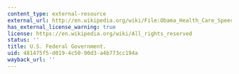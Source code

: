 ```yaml
---
content_type: external-resource
external_url: http://en.wikipedia.org/wiki/File:Obama_Health_Care_Speech_to_Joint_Session_of_Congress.jpg
has_external_license_warning: true
license: https://en.wikipedia.org/wiki/All_rights_reserved
status: ''
title: U.S. Federal Government.
uid: 481475f5-d019-4c50-90d3-a4b773cc194a
wayback_url: ''
---
```

